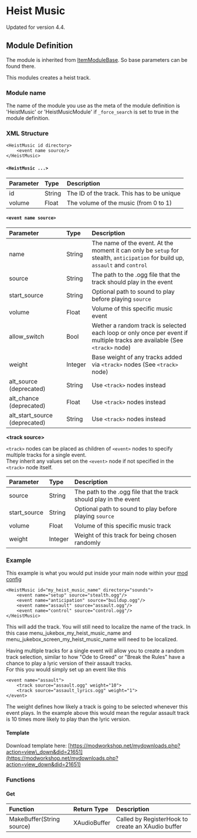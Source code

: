 # Heist Music

Updated for version 4.4.

## Module Definition

The module is inherited from [ItemModuleBase](https://github.com/GreatBigBushyBeard/PAYDAY-2-BeardLib/wiki/ModuleBase#ItemModuleBase). So base parameters can be found there.

This modules creates a heist track.

### Module name

The name of the module you use as the meta of the module definition is 'HeistMusic' or 'HeistMusicModule' if `_force_search` is set to true in the module definition.

### XML Structure

```markup
<HeistMusic id directory>
    <event name source/>
</HeistMusic>
```

#### `<HeistMusic ...>`

| Parameter | Type | Description |
| :--- | :--- | :--- |
| id | String | The ID of the track. This has to be unique |
| volume | Float | The volume of the music \(from 0 to 1\) |

#### `<event name source>`

| Parameter | Type | Description |
| :--- | :--- | :--- |
| name | String | The name of the event. At the moment it can only be `setup` for stealth, `anticipation` for build up, `assault` and `control` |
| source | String | The path to the .ogg file that the track should play in the event |
| start\_source | String | Optional path to sound to play before playing `source` |
| volume | Float | Volume of this specific music event |
| allow\_switch | Bool | Wether a random track is selected each loop or only once per event if multiple tracks are available \(See `<track>` node\) |
| weight | Integer | Base weight of any tracks added via `<track>` nodes \(See `<track>` node\) |
| alt\_source \(deprecated\) | String | Use `<track>` nodes instead |
| alt\_chance \(deprecated\) | Float | Use `<track>` nodes instead |
| alt\_start\_source \(deprecated\) | String | Use `<track>` nodes instead |

**&lt;track source&gt;**

`<track>` nodes can be placed as children of `<event>` nodes to specify multiple tracks for a single event.  
They inherit any values set on the `<event>` node if not specified in the `<track>` node itself.

| Parameter | Type | Description |
| :--- | :--- | :--- |
| source | String | The path to the .ogg file that the track should play in the event |
| start\_source | String | Optional path to sound to play before playing `source` |
| volume | Float | Volume of this specific music track |
| weight | Integer | Weight of this track for being chosen randomly |

### Example

This example is what you would put inside your main node within your [mod config](https://github.com/GreatBigBushyBeard/PAYDAY-2-BeardLib/wiki/Module-Config)

```markup
<HeistMusic id="my_heist_music_name" directory="sounds">
    <event name="setup" source="stealth.ogg"/>
    <event name="anticipation" source="buildup.ogg"/>
    <event name="assault" source="assault.ogg"/>
    <event name="control" source="control.ogg"/>
</HeistMusic>
```

This will add the track. You will still need to localize the name of the track. In this case menu\_jukebox\_my\_heist\_music\_name and menu\_jukebox\_screen\_my\_heist\_music\_name will need to be localized.

Having multiple tracks for a single event will allow you to create a random track selection, similar to how "Ode to Greed" or "Break the Rules" have a chance to play a lyric version of their assault tracks.  
For this you would simply set up an event like this

```markup
<event name="assault">
    <track source="assault.ogg" weight="10">
    <track source="assault_lyrics.ogg" weight="1">
</event>
```

The weight defines how likely a track is going to be selected whenever this event plays. In the example above this would mean the regular assault track is 10 times more likely to play than the lyric version.

#### Template

Download template here: [https://modworkshop.net/mydownloads.php?action=view\_down&did=21651](https://modworkshop.net/mydownloads.php?action=view_down&did=21651)

### Functions

#### Get

| Function | Return Type | Description |
| :--- | :--- | :--- |
| MakeBuffer\(String source\) | XAudioBuffer | Called by RegisterHook to create an XAudio buffer |

